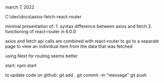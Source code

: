 march 7, 2022

C:\dev\docs\axios-fetch-react-router

minimal presentation of:
    1. syntax difference between axios and fetch
    2. functioning of react-router in 6.0.0

axios and fetch api calls are combined with react-router to
go to a separate page to view an individual item from the
data that was fetched

using Next for routing seems better

start:
    npm start

to update code on github:
    git add .
    git commit -m "message"
    git push


